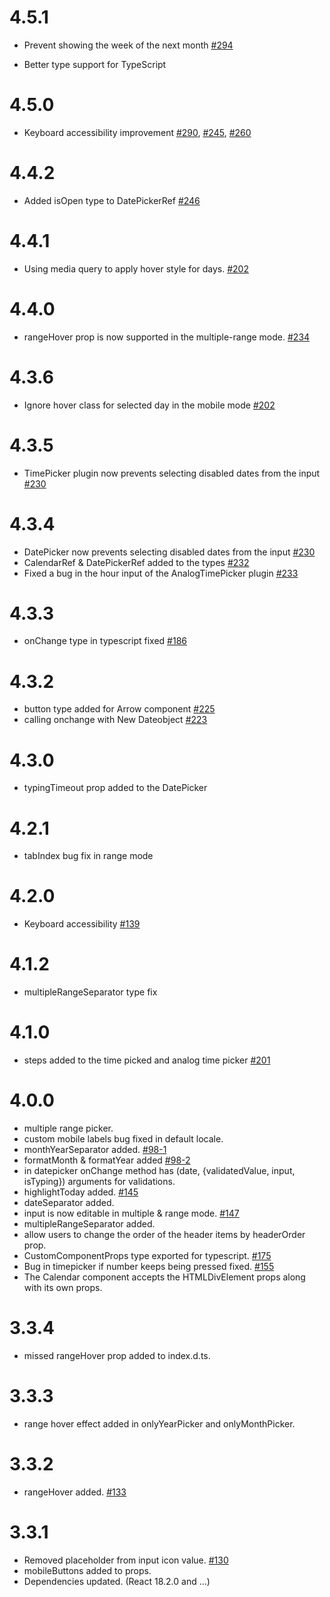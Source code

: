 # 4.5.1

- Prevent showing the week of the next month [#294](https://github.com/shahabyazdi/react-multi-date-picker/issues/294)

- Better type support for TypeScript

# 4.5.0

- Keyboard accessibility improvement [#290](https://github.com/shahabyazdi/react-multi-date-picker/issues/290), [#245](https://github.com/shahabyazdi/react-multi-date-picker/issues/245), [#260](https://github.com/shahabyazdi/react-multi-date-picker/issues/260)

# 4.4.2

- Added isOpen type to DatePickerRef [#246](https://github.com/shahabyazdi/react-multi-date-picker/issues/246)

# 4.4.1

- Using media query to apply hover style for days. [#202](https://github.com/shahabyazdi/react-multi-date-picker/issues/202#issuecomment-1773860684)

# 4.4.0

- rangeHover prop is now supported in the multiple-range mode. [#234](https://github.com/shahabyazdi/react-multi-date-picker/issues/234)

# 4.3.6

- Ignore hover class for selected day in the mobile mode [#202](https://github.com/shahabyazdi/react-multi-date-picker/issues/202)

# 4.3.5

- TimePicker plugin now prevents selecting disabled dates from the input [#230](https://github.com/shahabyazdi/react-multi-date-picker/issues/230)

# 4.3.4

- DatePicker now prevents selecting disabled dates from the input [#230](https://github.com/shahabyazdi/react-multi-date-picker/issues/230)
- CalendarRef & DatePickerRef added to the types [#232](https://github.com/shahabyazdi/react-multi-date-picker/issues/232)
- Fixed a bug in the hour input of the AnalogTimePicker plugin [#233](https://github.com/shahabyazdi/react-multi-date-picker/issues/233)

# 4.3.3

- onChange type in typescript fixed [#186](https://github.com/shahabyazdi/react-multi-date-picker/issues/186)

# 4.3.2

- button type added for Arrow component [#225](https://github.com/shahabyazdi/react-multi-date-picker/issues/225)
- calling onchange with New Dateobject [#223](https://github.com/shahabyazdi/react-multi-date-picker/issues/223)

# 4.3.0

- typingTimeout prop added to the DatePicker

# 4.2.1

- tabIndex bug fix in range mode

# 4.2.0

- Keyboard accessibility [#139](https://github.com/shahabyazdi/react-multi-date-picker/issues/139)

# 4.1.2

- multipleRangeSeparator type fix

# 4.1.0

- steps added to the time picked and analog time picker [#201](https://github.com/shahabyazdi/react-multi-date-picker/issues/201)

# 4.0.0

- multiple range picker.
- custom mobile labels bug fixed in default locale.
- monthYearSeparator added. [#98-1](https://github.com/shahabyazdi/react-multi-date-picker/issues/98#issue-1127212098)
- formatMonth & formatYear added [#98-2](https://github.com/shahabyazdi/react-multi-date-picker/issues/98#issuecomment-1110705026)
- in datepicker onChange method has (date, {validatedValue, input, isTyping}) arguments for validations.
- highlightToday added. [#145](https://github.com/shahabyazdi/react-multi-date-picker/issues/145)
- dateSeparator added.
- input is now editable in multiple & range mode. [#147](https://github.com/shahabyazdi/react-multi-date-picker/issues/147)
- multipleRangeSeparator added.
- allow users to change the order of the header items by headerOrder prop.
- CustomComponentProps type exported for typescript. [#175](https://github.com/shahabyazdi/react-multi-date-picker/issues/175)
- Bug in timepicker if number keeps being pressed fixed. [#155](https://github.com/shahabyazdi/react-multi-date-picker/issues/155)
- The Calendar component accepts the HTMLDivElement props along with its own props.

# 3.3.4

- missed rangeHover prop added to index.d.ts.

# 3.3.3

- range hover effect added in onlyYearPicker and onlyMonthPicker.

# 3.3.2

- rangeHover added. [#133](https://github.com/shahabyazdi/react-multi-date-picker/issues/133)

# 3.3.1

- Removed placeholder from input icon value. [#130](https://github.com/shahabyazdi/react-multi-date-picker/issues/130)
- mobileButtons added to props.
- Dependencies updated. (React 18.2.0 and ...)
